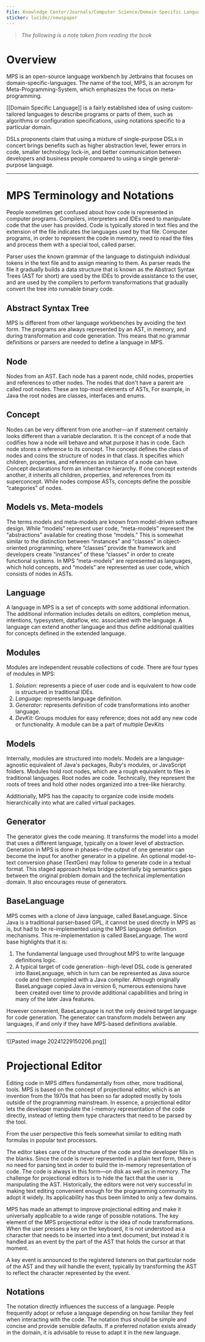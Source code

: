 ```yaml
---
File: Knowledge Center/Journals/Computer Science/Domain Specific Language/Introduction to MPS.md
sticker: lucide//newspaper
---
```

>*The following is a note taken from reading the book* 
# Overview
MPS is an open-source language workbench by Jetbrains that focuses on domain-specific-languages. The name of the tool, MPS, is an acronym for Meta-Programming-System, which emphasizes the focus on meta-programming.

[[Domain Specific Language]] is a fairly established idea of using custom-tailored languages to describe programs or parts of them, such as algorithms or configuration specifications, using notations specific to a particular domain.

DSLs proponents claim that using a mixture of single-purpose DSLs in concert brings benefits such as higher abstraction level, fewer errors in code, smaller technology lock-in, and better communication between developers and business people compared to using a single general-purpose language.

---
# MPS Terminology and Notations
People sometimes get confused about how code is represented in computer programs. Compilers, interpreters and IDEs need to manipulate code that the user has provided. Code is typically stored in text files and the extension of the file indicates the languages used by that file. Computer programs, in order to represent the code in memory, need to read the files and process them with a special tool, called parser. 

Parser uses the known grammar of the language to distinguish individual tokens in the text file and to assign meaning to them. As parser reads the file it gradually builds a data structure that is known as the Abstract Syntax Trees (AST for short) are used by the IDEs to provide assistance to the user, and are used by the compilers to perform transformations that gradually convert the tree into runnable binary code.

## Abstract Syntax Tree 
MPS is different from other language workbenches by avoiding the text form. The programs are always represented by an AST, in memory, and during transformation and code generation. This means that no grammar definitions or parsers are needed to define a language in MPS.

## Node
Nodes from an AST. Each node has a parent node, child nodes, properties and references to other nodes. The nodes that don't have a parent are called root nodes. These are top-most elements of ASTs, For example, in Java the root nodes are classes, interfaces and enums.

## Concept
Nodes can be very different from one another—an if statement certainly looks different than a variable declaration. It is the concept of a node that codifies how a node will behave and what purpose it has in code. Each node stores a reference to its concept. The concept defines the class of nodes and coins the structure of nodes in that class. It specifies which children, properties, and references an instance of a node can have. Concept declarations form an inheritance hierarchy. If one concept extends another, it inherits all children, properties, and references from its superconcept. While nodes compose ASTs, concepts define the possible “categories” of nodes.

## Models vs. Meta-models
The terms models and meta-models are known from model-driven software design. While “models” represent user code, “meta-models” represent the “abstractions” available for creating those “models.” This is somewhat similar to the distinction between “instances” and “classes” in object-oriented programming, where “classes” provide the framework and developers create “instances” of these “classes” in order to create functional systems. In MPS “meta-models” are represented as languages, which hold concepts, and “models” are represented as user code, which consists of nodes in ASTs.

## Language
A language in MPS is a set of concepts with some additional information. The additional information includes details on editors, completion menus, intentions, typesystem, dataflow, etc. associated with the language. A language can extend another language and thus define additional qualities for concepts defined in the extended language.

## Modules
Modules are independent reusable collections of code. There are four types of modules in MPS:
1. *Solution:* represents a piece of user code and is equivalent to how code is structured in traditional IDEs. 
2. *Language:* represents language definition.
3. *Generator:* represents definition of code transformations into another language.
4. *DevKit:* Groups modules for easy reference; does not add any new code or functionality. A module can be a part of multiple DevKits

## Models
Internally, modules are structured into models. Models are a language-agnostic equivalent of Java's packages, Ruby's modules, or JavaScript folders. Modules hold root nodes, which are a rough equivalent to files in traditional languages. Root nodes are code. Technically, they represent the roots of trees and hold other nodes organized into a tree-like hierarchy.

Additionally, MPS has the capacity to organize code inside models hierarchically into what are called virtual packages.

## Generator
The generator gives the code meaning. It transforms the model into a model that uses a different language, typically on a lower level of abstraction. Generation in MPS is done in phases—the output of one generator can become the input for another generator in a pipeline. An optional model-to-text conversion phase (TextGen) may follow to generate code in a textual format. This staged approach helps bridge potentially big semantics gaps between the original problem domain and the technical implementation domain. It also encourages reuse of generators.

## BaseLanguage
MPS comes with a clone of Java language, called BaseLanguage. Since Java is a traditional parser-based GPL, it cannot be used directly in MPS as is, but had to be re-implemented using the MPS language definition mechanisms. This re-implementation is called BaseLanguage. The word base highlights that it is:
1. The fundamental language used throughout MPS to write language definitions logic.
2. A typical target of code generation--high-level DSL code is generated into BaseLanguage, which in turn can be represented as Java source code and then compiled with a Java compiler.
Although originally BaseLanguage copied Java in version 6, numerous extensions have been created over time to provide additional capabilities and bring in many of the later Java features.

However convenient, BaseLanguage is not the only desired target language for code generation. The generator can transform models between any languages, if and only if they have MPS-based definitions available.

---
![[Pasted image 20241229150206.png]]
# Projectional Editor
Editing code in MPS differs fundamentally from other, more traditional, tools. MPS is based on the concept of projectional editor, which is an invention from the 1970s that has been so far adopted mostly by tools outside of the programming mainstream. In essence, a projectional editor lets the developer manipulate the i-memory representation of the code directly, instead of letting them type characters that need to be parsed by the tool.

From the user perspective this feels somewhat similar to editing math formulas in popular text processors.

The editor takes care of the structure of the code and the developer fills in the blanks. Since the code is never represented in a plain text form, there is no need for parsing text in order to build the in-memory representation of code. The code is always in this form—on disk as well as in memory. The challenge for projectional editors is to hide the fact that the user is manipulating the AST. Historically, the editors were not very successful in making text editing convenient enough for the programming community to adopt it widely. Its applicability has thus been limited to only a few domains.

MPS has made an attempt to improve projectional editing and make it universally applicable to a wide range of possible notations. The key element of the MPS projectional editor is the idea of node transformations. When the user presses a key on the keyboard, it is not understood as a character that needs to be inserted into a text document, but instead it is handled as an event by the part of the AST that holds the cursor at that moment. 

A key event is announced to the registered listeners on that particular node of the AST and they will handle the event, typically by transforming the AST to reflect the character represented by the event.

## Notations
The notation directly influences the success of a language. People frequently adopt or refuse a language depending on how familiar they feel when interacting with the code. The notation thus should be simple and concise and provide sensible defaults. If a preferred notation exists already in the domain, it is advisable to reuse to adapt it in the new language.


